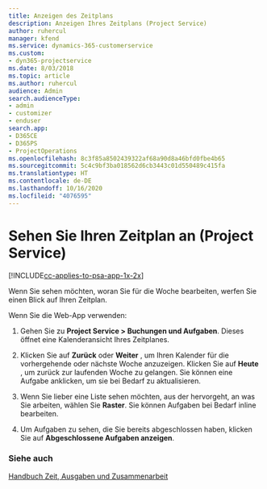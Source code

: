 ```yaml
---
title: Anzeigen des Zeitplans
description: Anzeigen Ihres Zeitplans (Project Service)
author: ruhercul
manager: kfend
ms.service: dynamics-365-customerservice
ms.custom:
- dyn365-projectservice
ms.date: 8/03/2018
ms.topic: article
ms.author: ruhercul
audience: Admin
search.audienceType:
- admin
- customizer
- enduser
search.app:
- D365CE
- D365PS
- ProjectOperations
ms.openlocfilehash: 8c3f85a8502439322af68a90d8a46bfd0fbe4b65
ms.sourcegitcommit: 5c4c9bf3ba018562d6cb3443c01d550489c415fa
ms.translationtype: HT
ms.contentlocale: de-DE
ms.lasthandoff: 10/16/2020
ms.locfileid: "4076595"
---
```

# <a name="view-your-schedule-project-service"></a>Sehen Sie Ihren Zeitplan an (Project Service)

[!INCLUDE[cc-applies-to-psa-app-1x-2x](../includes/cc-applies-to-psa-app-1x-2x.md)]

Wenn Sie sehen möchten, woran Sie für die Woche bearbeiten, werfen Sie einen Blick auf Ihren Zeitplan.  
  
 Wenn Sie die Web-App verwenden:  
  
1.  Gehen Sie zu **Project Service > Buchungen und Aufgaben**. Dieses öffnet eine Kalenderansicht Ihres Zeitplanes.  
  
2.  Klicken Sie auf **Zurück** oder **Weiter** , um Ihren Kalender für die vorhergehende oder nächste Woche anzuzeigen. Klicken Sie auf **Heute** , um zurück zur laufenden Woche zu gelangen. Sie können eine Aufgabe anklicken, um sie bei Bedarf zu aktualisieren.  
  
3.  Wenn Sie lieber eine Liste sehen möchten, aus der hervorgeht, an was Sie arbeiten, wählen Sie **Raster**. Sie können Aufgaben bei Bedarf inline bearbeiten.  
  
4.  Um Aufgaben zu sehen, die Sie bereits abgeschlossen haben, klicken Sie auf **Abgeschlossene Aufgaben anzeigen**.  
  
### <a name="see-also"></a>Siehe auch  
 [Handbuch Zeit, Ausgaben und Zusammenarbeit](../psa/time-expense-collaboration-guide.md)
